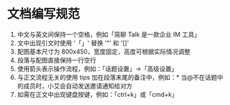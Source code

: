 # 文档编写规范

1. 中文与英文间保持一个空格，例如「简聊 Talk 是一款企业 IM 工具」
2. 文中出现引文时使用 '「」' 替换 '"' 和 '[]'
3. 配图基本尺寸为 800x450，宽度固定，高度可根据实际情况调整
4. 段落与配图直接保持一行空行
5. 使用箭头表示操作流程，例如：「话题设置」->「高级设置」
6. 与正文流程无关的使用 tips 加在段落末尾的备注中，例如：* 当@不在话题中的成员时，小艾会自动发送邀请通知给对方
7. 如需在正文中出现键盘按键，例如：「ctrl+k」或「cmd+k」
